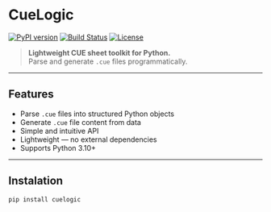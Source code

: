 # CueLogic

[![PyPI version](https://img.shields.io/pypi/v/cuelogic )](https://pypi.org/project/cuelogic/ )
[![Build Status](https://github.com/Olezhich/CueLogic/actions/workflows/test.yml/badge.svg )](https://github.com/Olezhich/CueLogic/actions )
[![License](https://img.shields.io/github/license/Olezhich/CueLogic )](https://github.com/Olezhich/CueLogic/blob/main/LICENSE )

> **Lightweight CUE sheet toolkit for Python.**  
Parse and generate `.cue` files programmatically.

---

## Features

- Parse `.cue` files into structured Python objects
- Generate `.cue` file content from data
- Simple and intuitive API
- Lightweight — no external dependencies
- Supports Python 3.10+

---

## Instalation

```bash
pip install cuelogic
